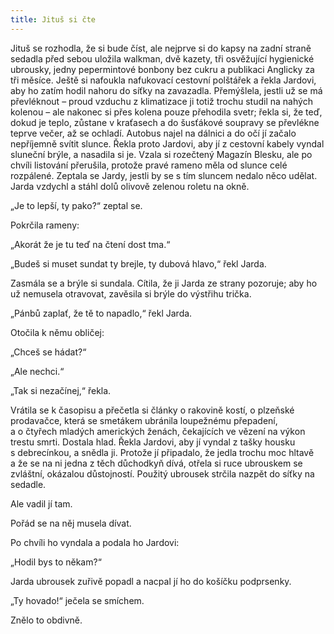 ```yaml
---
title: Jituš si čte
---
```


Jituš se rozhodla, že si bude číst, ale nejprve si do kapsy na zadní straně sedadla před sebou uložila walkman, dvě kazety, tři osvěžující hygienické ubrousky, jedny pepermintové bonbony bez cukru a publikaci Anglicky za tři měsíce. Ještě si nafoukla nafukovací cestovní polštářek a řekla Jardovi, aby ho zatím hodil nahoru do síťky na zavazadla. Přemýšlela, jestli už se má převléknout – proud vzduchu z klimatizace ji totiž trochu studil na nahých kolenou – ale nakonec si přes kolena pouze přehodila svetr; řekla si, že teď, dokud je teplo, zůstane v kraťasech a do šusťákové soupravy se převlékne teprve večer, až se ochladí. Autobus najel na dálnici a do očí jí začalo nepříjemně svítit slunce. Řekla proto Jardovi, aby jí z cestovní kabely vyndal sluneční brýle, a nasadila si je. Vzala si rozečtený Magazín Blesku, ale po chvíli listování přerušila, protože pravé rameno měla od slunce celé rozpálené. Zeptala se Jardy, jestli by se s tím sluncem nedalo něco udělat. Jarda vzdychl a stáhl dolů olivově zelenou roletu na okně.

  

„Je to lepší, ty pako?“ zeptal se.

Pokrčila rameny:

„Akorát že je tu teď na čtení dost tma.“

„Budeš si muset sundat ty brejle, ty dubová hlavo,“ řekl Jarda.

Zasmála se a brýle si sundala. Cítila, že ji Jarda ze strany pozoruje; aby ho už nemusela otravovat, zavěsila si brýle do výstřihu trička.

„Pánbů zaplať, že tě to napadlo,“ řekl Jarda.

Otočila k němu obličej:

„Chceš se hádat?“

„Ale nechci.“

„Tak si nezačínej,“ řekla.

Vrátila se k časopisu a přečetla si články o rakovině kostí, o plzeňské prodavačce, která se smetákem ubránila loupežnému přepadení, a o čtyřech mladých amerických ženách, čekajících ve vězení na výkon trestu smrti. Dostala hlad. Řekla Jardovi, aby jí vyndal z tašky housku s debrecínkou, a snědla ji. Protože jí připadalo, že jedla trochu moc hltavě a že se na ni jedna z těch důchodkyň dívá, otřela si ruce ubrouskem se zvláštní, okázalou důstojností. Použitý ubrousek strčila nazpět do síťky na sedadle.

Ale vadil jí tam.

Pořád se na něj musela dívat.

Po chvíli ho vyndala a podala ho Jardovi:

„Hodil bys to někam?“

Jarda ubrousek zuřivě popadl a nacpal jí ho do košíčku podprsenky.

„Ty hovado!“ ječela se smíchem.

Znělo to obdivně.
